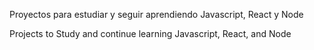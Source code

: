 Proyectos para estudiar y seguir aprendiendo Javascript, React y Node

Projects to Study and continue learning Javascript, React, and Node
